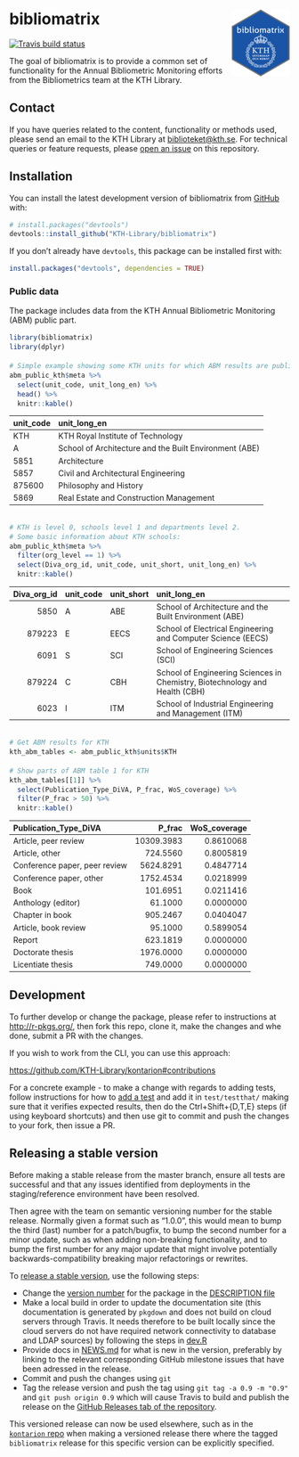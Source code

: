 
<!-- README.md is generated from README.Rmd. Please edit that file -->

# bibliomatrix <img src="man/figures/sticker.png" align="right" />

<!-- badges: start -->

[![Travis build
status](https://travis-ci.org/KTH-Library/bibliomatrix.svg?branch=master)](https://travis-ci.org/KTH-Library/bibliomatrix)
<!-- badges: end -->

The goal of bibliomatrix is to provide a common set of functionality for
the Annual Bibliometric Monitoring efforts from the Bibliometrics team
at the KTH Library.

## Contact

If you have queries related to the content, functionality or methods
used, please send an email to the KTH Library at <biblioteket@kth.se>.
For technical queries or feature requests, please [open an
issue](https://github.com/KTH-Library/bibliomatrix/issues) on this
repository.

## Installation

You can install the latest development version of bibliomatrix from
[GitHub](https://KTH-Library.github.com/bibliomatrix) with:

``` r
# install.packages("devtools")
devtools::install_github("KTH-Library/bibliomatrix")
```

If you don’t already have `devtools`, this package can be installed
first with:

``` r
install.packages("devtools", dependencies = TRUE)
```

### Public data

The package includes data from the KTH Annual Bibliometric Monitoring
(ABM) public part.

``` r
library(bibliomatrix)
library(dplyr)

# Simple example showing some KTH units for which ABM results are public
abm_public_kth$meta %>%
  select(unit_code, unit_long_en) %>%
  head() %>%
  knitr::kable()
```

| unit\_code | unit\_long\_en                                         |
| :--------- | :----------------------------------------------------- |
| KTH        | KTH Royal Institute of Technology                      |
| A          | School of Architecture and the Built Environment (ABE) |
| 5851       | Architecture                                           |
| 5857       | Civil and Architectural Engineering                    |
| 875600     | Philosophy and History                                 |
| 5869       | Real Estate and Construction Management                |

``` r

# KTH is level 0, schools level 1 and departments level 2.
# Some basic information about KTH schools:
abm_public_kth$meta %>%
  filter(org_level == 1) %>%
  select(Diva_org_id, unit_code, unit_short, unit_long_en) %>%
  knitr::kable()
```

| Diva\_org\_id | unit\_code | unit\_short | unit\_long\_en                                                              |
| ------------: | :--------- | :---------- | :-------------------------------------------------------------------------- |
|          5850 | A          | ABE         | School of Architecture and the Built Environment (ABE)                      |
|        879223 | E          | EECS        | School of Electrical Engineering and Computer Science (EECS)                |
|          6091 | S          | SCI         | School of Engineering Sciences (SCI)                                        |
|        879224 | C          | CBH         | School of Engineering Sciences in Chemistry, Biotechnology and Health (CBH) |
|          6023 | I          | ITM         | School of Industrial Engineering and Management (ITM)                       |

``` r

# Get ABM results for KTH
kth_abm_tables <- abm_public_kth$units$KTH

# Show parts of ABM table 1 for KTH
kth_abm_tables[[1]] %>%
  select(Publication_Type_DiVA, P_frac, WoS_coverage) %>%
  filter(P_frac > 50) %>%
  knitr::kable()
```

| Publication\_Type\_DiVA       |    P\_frac | WoS\_coverage |
| :---------------------------- | ---------: | ------------: |
| Article, peer review          | 10309.3983 |     0.8610068 |
| Article, other                |   724.5560 |     0.8005819 |
| Conference paper, peer review |  5624.8291 |     0.4847714 |
| Conference paper, other       |  1752.4534 |     0.0218999 |
| Book                          |   101.6951 |     0.0211416 |
| Anthology (editor)            |    61.1000 |     0.0000000 |
| Chapter in book               |   905.2467 |     0.0404047 |
| Article, book review          |    95.1000 |     0.5899054 |
| Report                        |   623.1819 |     0.0000000 |
| Doctorate thesis              |  1976.0000 |     0.0000000 |
| Licentiate thesis             |   749.0000 |     0.0000000 |

## Development

To further develop or change the package, please refer to instructions
at <http://r-pkgs.org/>, then fork this repo, clone it, make the changes
and whe done, submit a PR with the changes.

If you wish to work from the CLI, you can use this approach:

<https://github.com/KTH-Library/kontarion#contributions>

For a concrete example - to make a change with regards to adding tests,
follow instructions for how to [add a
test](https://r-pkgs.org/tests.html) and add it in `test/testthat/`
making sure that it verifies expected results, then do the
Ctrl+Shift+{D,T,E} steps (if using keyboard shortcuts) and then use git
to commit and push the changes to your fork, then issue a PR.

## Releasing a stable version

Before making a stable release from the master branch, ensure all tests
are successful and that any issues identified from deployments in the
staging/reference environment have been resolved.

Then agree with the team on semantic versioning number for the stable
release. Normally given a format such as “1.0.0”, this would mean to
bump the third (last) number for a patch/bugfix, to bump the second
number for a minor update, such as when adding non-breaking
functionality, and to bump the first number for any major update that
might involve potentially backwards-compatibility breaking major
refactorings or rewrites.

To [release a stable version](http://r-pkgs.had.co.nz/release.html), use
the following steps:

  - Change the [version
    number](http://r-pkgs.had.co.nz/release.html#release-version) for
    the package in the [DESCRIPTION file](DESCRIPTION)
  - Make a local build in order to update the documentation site (this
    documentation is generated by `pkgdown` and does not build on cloud
    servers through Travis. It needs therefore to be built locally since
    the cloud servers do not have required network connectivity to
    database and LDAP sources) by following the steps in [dev.R](dev.R)
  - Provide docs in [NEWS.md](http://r-pkgs.had.co.nz/release.html#news)
    for what is new in the version, preferably by linking to the
    relevant corresponding GitHub milestone issues that have been
    adressed in the release.
  - Commit and push the changes using `git`
  - Tag the release version and push the tag using `git tag -a 0.9 -m
    "0.9"` and `git push origin 0.9` which will cause Travis to build
    and publish the release on the [GitHub Releases tab of the
    repository](/releases).

This versioned release can now be used elsewhere, such as in the
[`kontarion` repo](https://github.com/KTH-Library/kontarion) when making
a versioned release there where the tagged `bibliomatrix` release for
this specific version can be explicitly specified.
